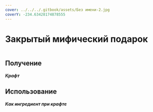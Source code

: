 ```yaml
---
cover: ../../../.gitbook/assets/Без имени-2.jpg
coverY: -234.63428174878555
---
```


# Закрытый мифический подарок

<figure><img src="../../../.gitbook/assets/gift_mythical_advance_128.png" alt=""><figcaption></figcaption></figure>

## Получение

#### _Крафт_
## Использование

#### _Как ингредиент при крафте_

